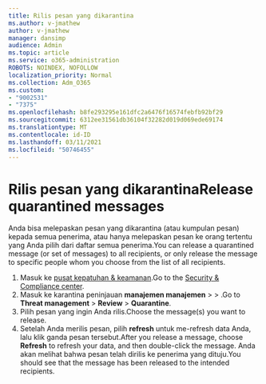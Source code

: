 ```yaml
---
title: Rilis pesan yang dikarantina
ms.author: v-jmathew
author: v-jmathew
manager: dansimp
audience: Admin
ms.topic: article
ms.service: o365-administration
ROBOTS: NOINDEX, NOFOLLOW
localization_priority: Normal
ms.collection: Adm_O365
ms.custom:
- "9002531"
- "7375"
ms.openlocfilehash: b8fe293295e161dfc2a6476f16574febfb92bf29
ms.sourcegitcommit: 6312ee31561db36104f32282d019d069ede69174
ms.translationtype: MT
ms.contentlocale: id-ID
ms.lasthandoff: 03/11/2021
ms.locfileid: "50746455"
---
```

# <a name="release-quarantined-messages"></a><span data-ttu-id="6338c-102">Rilis pesan yang dikarantina</span><span class="sxs-lookup"><span data-stu-id="6338c-102">Release quarantined messages</span></span>

<span data-ttu-id="6338c-103">Anda bisa melepaskan pesan yang dikarantina (atau kumpulan pesan) kepada semua penerima, atau hanya melepaskan pesan ke orang tertentu yang Anda pilih dari daftar semua penerima.</span><span class="sxs-lookup"><span data-stu-id="6338c-103">You can release a quarantined message (or set of messages) to all recipients, or only release the message to specific people whom you choose from the list of all recipients.</span></span>

1. <span data-ttu-id="6338c-104">Masuk ke [pusat kepatuhan & keamanan](https://go.microsoft.com/fwlink/p/?linkid=2077143).</span><span class="sxs-lookup"><span data-stu-id="6338c-104">Go to the [Security & Compliance center](https://go.microsoft.com/fwlink/p/?linkid=2077143).</span></span>
2. <span data-ttu-id="6338c-105">Masuk ke karantina peninjauan **manajemen manajemen**  >    >  .</span><span class="sxs-lookup"><span data-stu-id="6338c-105">Go to **Threat management** > **Review** > **Quarantine**.</span></span>
3. <span data-ttu-id="6338c-106">Pilih pesan yang ingin Anda rilis.</span><span class="sxs-lookup"><span data-stu-id="6338c-106">Choose the message(s) you want to release.</span></span>
4. <span data-ttu-id="6338c-107">Setelah Anda merilis pesan, pilih **refresh** untuk me-refresh data Anda, lalu klik ganda pesan tersebut.</span><span class="sxs-lookup"><span data-stu-id="6338c-107">After you release a message, choose **Refresh** to refresh your data, and then double-click the message.</span></span> <span data-ttu-id="6338c-108">Anda akan melihat bahwa pesan telah dirilis ke penerima yang dituju.</span><span class="sxs-lookup"><span data-stu-id="6338c-108">You should see that the message has been released to the intended recipients.</span></span>
